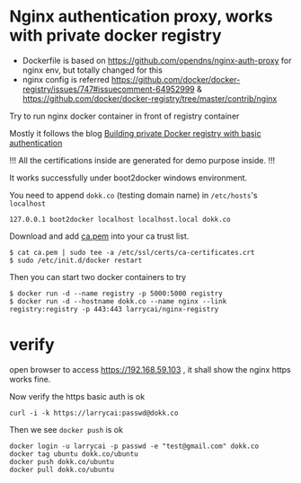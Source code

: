 # Nginx authentication proxy, works with private docker registry #

* Dockerfile is based on https://github.com/opendns/nginx-auth-proxy for nginx env, but totally changed for this
* nginx config is referred https://github.com/docker/docker-registry/issues/747#issuecomment-64952999 & https://github.com/docker/docker-registry/tree/master/contrib/nginx

Try to run nginx docker container in front of registry container

Mostly it follows the blog [Building private Docker registry with basic authentication](
https://medium.com/@deeeet/building-private-docker-registry-with-basic-authentication-with-self-signed-certificate-using-it-e6329085e612)

!!! All the certifications inside are generated for demo purpose inside. !!!

It works successfully under boot2docker windows environment.

You need to append `dokk.co` (testing domain name) in  `/etc/hosts`'s `localhost`

    127.0.0.1 boot2docker localhost localhost.local dokk.co
	
Download and add [ca.pem](https://github.com/larrycai/nginx-auth-proxy/blob/master/) into your ca trust list.

    $ cat ca.pem | sudo tee -a /etc/ssl/certs/ca-certificates.crt
    $ sudo /etc/init.d/docker restart

Then you can start two docker containers to try
	
    $ docker run -d --name registry -p 5000:5000 registry
	$ docker run -d --hostname dokk.co --name nginx --link registry:registry -p 443:443 larrycai/nginx-registry
	
# verify #

open browser to access https://192.168.59.103 , it shall show the nginx https works fine.

Now verify the https basic auth is ok

	curl -i -k https://larrycai:passwd@dokk.co
	
Then we see `docker push` is ok

    docker login -u larrycai -p passwd -e "test@gmail.com" dokk.co
	docker tag ubuntu dokk.co/ubuntu
	docker push dokk.co/ubuntu
	docker pull dokk.co/ubuntu


